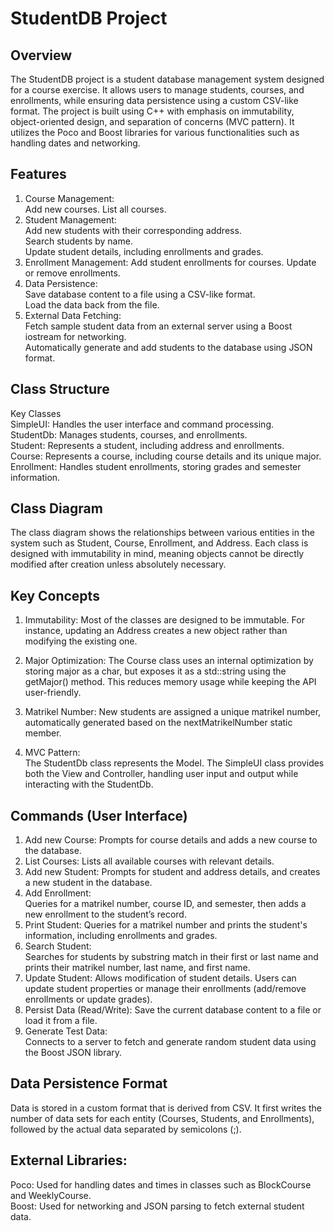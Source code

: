 # StudentDB Project 
## Overview 
The StudentDB project is a student database management system designed for a course exercise. It allows users to manage students, courses, and enrollments, while ensuring data persistence using a custom CSV-like format. The project is built using C++ with emphasis on immutability, object-oriented design, and separation of concerns (MVC pattern). It utilizes the Poco and Boost libraries for various functionalities such as handling dates and networking. 

## Features 
1. Course Management:  
Add new courses. 
List all courses. 
2. Student Management:  
Add new students with their corresponding address.  
Search students by name.  
Update student details, including enrollments and grades. 
3. Enrollment Management: 
Add student enrollments for courses. 
Update or remove enrollments. 
4. Data Persistence:  
Save database content to a file using a CSV-like format.  
Load the data back from the file.  
5. External Data Fetching:  
Fetch sample student data from an external server using a Boost iostream for networking.  
Automatically generate and add students to the database using JSON format.  

## Class Structure  
Key Classes  
SimpleUI: Handles the user interface and command processing.  
StudentDb: Manages students, courses, and enrollments.  
Student: Represents a student, including address and enrollments.  
Course: Represents a course, including course details and its unique major.  
Enrollment: Handles student enrollments, storing grades and semester information.  

## Class Diagram  
The class diagram shows the relationships between various entities in the system such as Student, Course, Enrollment, and Address. Each class is designed with immutability in mind, meaning objects cannot be directly modified after creation unless absolutely necessary.

## Key Concepts  
1. Immutability: Most of the classes are designed to be immutable. For instance, updating an Address creates a new object rather than modifying the existing one.

2. Major Optimization: The Course class uses an internal optimization by storing major as a char, but exposes it as a std::string using the getMajor() method. This reduces memory usage while keeping the API user-friendly. 

3. Matrikel Number: New students are assigned a unique matrikel number, automatically generated based on the nextMatrikelNumber static member. 

4. MVC Pattern:  
The StudentDb class represents the Model. 
The SimpleUI class provides both the View and Controller, handling user input and output while interacting with the StudentDb. 

## Commands (User Interface) 
1. Add new Course: 
Prompts for course details and adds a new course to the database. 
2. List Courses: 
Lists all available courses with relevant details. 
3. Add new Student: 
Prompts for student and address details, and creates a new student in the database. 
4. Add Enrollment:  
Queries for a matrikel number, course ID, and semester, then adds a new enrollment to the student’s record. 
5. Print Student: 
Queries for a matrikel number and prints the student's information, including enrollments and grades. 
6. Search Student:  
Searches for students by substring match in their first or last name and prints their matrikel number, last name, and first name. 
7. Update Student: 
Allows modification of student details. Users can update student properties or manage their enrollments (add/remove enrollments or update grades). 
8. Persist Data (Read/Write): 
Save the current database content to a file or load it from a file. 
9. Generate Test Data:  
Connects to a server to fetch and generate random student data using the Boost JSON library.  

## Data Persistence Format 
Data is stored in a custom format that is derived from CSV. It first writes the number of data sets for each entity (Courses, Students, and Enrollments), followed by the actual data separated by semicolons (;).


## External Libraries:  
Poco: Used for handling dates and times in classes such as BlockCourse and WeeklyCourse.   
Boost: Used for networking and JSON parsing to fetch external student data. 